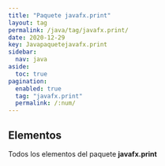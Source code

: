 ```yaml
---
title: "Paquete javafx.print"
layout: tag
permalink: /java/tag/javafx.print/
date: 2020-12-29
key: Javapaquetejavafx.print
sidebar: 
  nav: java
aside: 
  toc: true
pagination: 
  enabled: true
  tag: "javafx.print"
  permalink: /:num/
---
```


<h2>Elementos</h2>
Todos los elementos del paquete <strong>javafx.print</strong>
